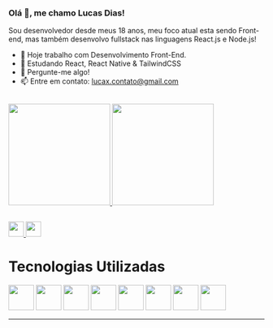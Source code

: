 ### Olá 👋, me chamo Lucas Dias!
Sou desenvolvedor desde meus 18 anos, 
meu foco atual esta sendo Front-end, mas também desenvolvo fullstack nas linguagens React.js e Node.js!

<!--
**LucasFDias/LucasFDias** is a ✨ _special_ ✨ repository because its `README.md` (this file) appears on your GitHub profile.
-->
 
- 🔭 Hoje trabalho com Desenvolvimento Front-End.
- 🌱 Estudando React, React Native & TailwindCSS 
- 💬 Pergunte-me algo!
- 📫 Entre em contato: lucax.contato@gmail.com

##
<div>
  <a href='https://github.com/LucasFDias'>
  <img height='200rem' src='https://github-readme-stats.vercel.app/api/top-langs/?username=LucasFDias&show_icons=true&theme=radical'/>
 
  <img height='200em' src='https://github-readme-stats.vercel.app/api/?username=LucasFDias&layout=donut&theme=radical'/>
</div>

##  

<div>
  <a href="https://www.linkedin.com/in/lucas-dias-26348198/"  target="_blank">
    <img src="https://img.shields.io/badge/LinkedIn-0077B5?style=for-the-badge&logo=linkedin&logoColor=white" height="30rem" target="_blank"/>
  </a>
 <a href="https://vercel.com/lucasfdias" targer="_blank">
  <img src="https://img.shields.io/badge/Vercel-0001B5?style=for-the-badge&logo=vercel&logoColor=black" height="30rem" target="_blank"/>
 </a>
</div>

<p></p>
 
  
  # Tecnologias Utilizadas  
  <div style="display: inline">
      <img style='width:50px; height: 50px;' src="https://cdn.jsdelivr.net/gh/devicons/devicon/icons/javascript/javascript-original.svg" />
      <img style='width:50px; height: 50px;' src='https://cdn.jsdelivr.net/gh/devicons/devicon/icons/typescript/typescript-original.svg' />
      <img style='width:50px; height: 50px;' src="https://cdn.jsdelivr.net/gh/devicons/devicon/icons/react/react-original-wordmark.svg" />
      <img style='width:50px; height: 50px;' src="https://cdn.jsdelivr.net/gh/devicons/devicon/icons/html5/html5-original-wordmark.svg" />
      <img style='width:50px; height: 50px; ' src="https://cdn.jsdelivr.net/gh/devicons/devicon/icons/css3/css3-original-wordmark.svg" />
      <img style='width:50px; height: 50px;' src="https://cdn.jsdelivr.net/gh/devicons/devicon/icons/mysql/mysql-original.svg" />
      <img style='width:50px; height: 50px;' src="https://cdn.jsdelivr.net/gh/devicons/devicon/icons/bootstrap/bootstrap-plain-wordmark.svg" />
      <img style='width:50px; height: 50px;' src="https://cdn.jsdelivr.net/gh/devicons/devicon/icons/php/php-original.svg" />


  </div> 
  <hr/>
<p></p>

